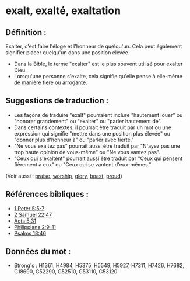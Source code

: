 # exalt, exalté, exaltation

## Définition :

Exalter, c'est faire l'éloge et l'honneur de quelqu'un. Cela peut également signifier placer quelqu'un dans une position élevée.

* Dans la Bible, le terme "exalter" est le plus souvent utilisé pour exalter Dieu.
* Lorsqu'une personne s'exalte, cela signifie qu'elle pense à elle-même de manière fière ou arrogante.

## Suggestions de traduction :

* Les façons de traduire "exalt" pourraient inclure "hautement louer" ou "honorer grandement" ou "exalter" ou "parler hautement de".
* Dans certains contextes, il pourrait être traduit par un mot ou une expression qui signifie "mettre dans une position plus élevée" ou "donner plus d'honneur à" ou "parler avec fierté."
* "Ne vous exaltez pas" pourrait aussi être traduit par "N'ayez pas une trop haute opinion de vous-même" ou "Ne vous vantez pas".
* "Ceux qui s'exaltent" pourrait aussi être traduit par "Ceux qui pensent fièrement à eux" ou "Ceux qui se vantent d'eux-mêmes."

(Voir aussi : [praise](../other/praise.md), [worship](../kt/worship.md), [glory](../kt/glory.md), [boast](../kt/boast.md), [proud](../other/proud.md))

## Références bibliques :

* [1 Peter 5:5-7](rc://en/tn/help/1pe/05/05)
* [2 Samuel 22:47](rc://en/tn/help/2sa/22/47)
* [Acts 5:31](rc://en/tn/help/act/05/31)
* [Philippians 2:9-11](rc://en/tn/help/php/02/09)
* [Psalms 18:46](rc://en/tn/help/psa/018/46)

## Données du mot :

* Strong's : H1361, H4984, H5375, H5549, H5927, H7311, H7426, H7682, G18690, G52290, G52510, G53110, G53120
